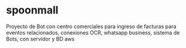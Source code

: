 # spoonmall

Proyecto de Bot con centro comerciales para ingreso de facturas para eventos relacionados, conexiones OCR, whatsapp business, sistema de Bots, con servidor y BD aws
